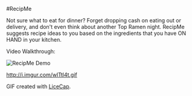 #RecipMe

Not sure what to eat for dinner? Forget dropping cash on eating out or delivery, and don't even think about another Top Ramen night. RecipMe suggests recipe ideas to you based on the ingredients that you have ON HAND in your kitchen.

Video Walkthrough:

![RecipMe Demo](http://i.imgur.com/wlTtl4t.gif)

http://i.imgur.com/wlTtl4t.gif

GIF created with [LiceCap](http://www.cockos.com/licecap/).
